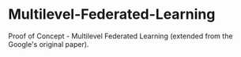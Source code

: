 # Multilevel-Federated-Learning
Proof of Concept - Multilevel Federated Learning (extended from the Google's original paper).
